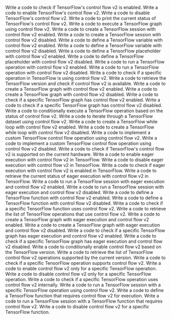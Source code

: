 Write a code to check if TensorFlow's control flow v2 is enabled.
Write a code to enable TensorFlow's control flow v2.
Write a code to disable TensorFlow's control flow v2.
Write a code to print the current status of TensorFlow's control flow v2.
Write a code to execute a TensorFlow graph using control flow v2.
Write a code to create a TensorFlow session with control flow v2 enabled.
Write a code to create a TensorFlow session with control flow v2 disabled.
Write a code to define a TensorFlow variable with control flow v2 enabled.
Write a code to define a TensorFlow variable with control flow v2 disabled.
Write a code to define a TensorFlow placeholder with control flow v2 enabled.
Write a code to define a TensorFlow placeholder with control flow v2 disabled.
Write a code to run a TensorFlow operation with control flow v2 enabled.
Write a code to run a TensorFlow operation with control flow v2 disabled.
Write a code to check if a specific operation in TensorFlow is using control flow v2.
Write a code to retrieve the TensorFlow version and check if control flow v2 is available.
Write a code to create a TensorFlow graph with control flow v2 enabled.
Write a code to create a TensorFlow graph with control flow v2 disabled.
Write a code to check if a specific TensorFlow graph has control flow v2 enabled.
Write a code to check if a specific TensorFlow graph has control flow v2 disabled.
Write a code to conditionally execute a TensorFlow operation based on the status of control flow v2.
Write a code to iterate through a TensorFlow dataset using control flow v2.
Write a code to create a TensorFlow while loop with control flow v2 enabled.
Write a code to create a TensorFlow while loop with control flow v2 disabled.
Write a code to implement a custom TensorFlow control flow operation using control flow v2.
Write a code to implement a custom TensorFlow control flow operation using control flow v2 disabled.
Write a code to check if TensorFlow's control flow v2 is supported on the current hardware.
Write a code to enable eager execution with control flow v2 in TensorFlow.
Write a code to disable eager execution with control flow v2 in TensorFlow.
Write a code to check if eager execution with control flow v2 is enabled in TensorFlow.
Write a code to retrieve the current status of eager execution with control flow v2 in TensorFlow.
Write a code to run a TensorFlow session with eager execution and control flow v2 enabled.
Write a code to run a TensorFlow session with eager execution and control flow v2 disabled.
Write a code to define a TensorFlow function with control flow v2 enabled.
Write a code to define a TensorFlow function with control flow v2 disabled.
Write a code to check if a specific TensorFlow function uses control flow v2.
Write a code to retrieve the list of TensorFlow operations that use control flow v2.
Write a code to create a TensorFlow graph with eager execution and control flow v2 enabled.
Write a code to create a TensorFlow graph with eager execution and control flow v2 disabled.
Write a code to check if a specific TensorFlow graph has eager execution and control flow v2 enabled.
Write a code to check if a specific TensorFlow graph has eager execution and control flow v2 disabled.
Write a code to conditionally enable control flow v2 based on the TensorFlow version.
Write a code to retrieve the list of TensorFlow control flow v2 operations supported by the current version.
Write a code to check if a specific TensorFlow operation supports control flow v2.
Write a code to enable control flow v2 only for a specific TensorFlow operation.
Write a code to disable control flow v2 only for a specific TensorFlow operation.
Write a code to check if a specific TensorFlow operation uses control flow v2 internally.
Write a code to run a TensorFlow session with a specific TensorFlow operation using control flow v2.
Write a code to define a TensorFlow function that requires control flow v2 for execution.
Write a code to run a TensorFlow session with a TensorFlow function that requires control flow v2.
Write a code to disable control flow v2 for a specific TensorFlow function.